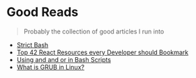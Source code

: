 # Good Reads

> Probably the collection of good articles I run into

- [Strict Bash](http://redsymbol.net/articles/unofficial-bash-strict-mode/#solution-positional-parameters)
- [Top 42 React Resources every Developer should Bookmark](https://dev.to/suniljoshi19/top-42-react-resources-every-developer-should-bookmark-latest-24pb)
- [Using and and or in Bash Scripts](https://kyleshevlin.com/using-and-and-or-in-bash-scripts/)
- [What is GRUB in Linux?](https://itsfoss.com/what-is-grub/)
